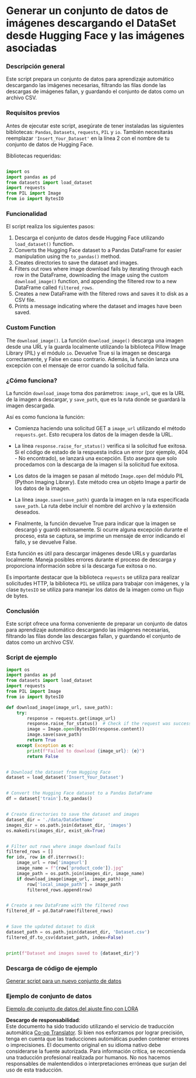 <!--
CO_OP_TRANSLATOR_METADATA:
{
  "original_hash": "3cd0b727945d57998f1096763df56a84",
  "translation_date": "2025-03-27T13:31:34+00:00",
  "source_file": "md\\03.FineTuning\\CreatingSampleData.md",
  "language_code": "es"
}
-->
# Generar un conjunto de datos de imágenes descargando el DataSet desde Hugging Face y las imágenes asociadas

### Descripción general

Este script prepara un conjunto de datos para aprendizaje automático descargando las imágenes necesarias, filtrando las filas donde las descargas de imágenes fallan, y guardando el conjunto de datos como un archivo CSV.

### Requisitos previos

Antes de ejecutar este script, asegúrate de tener instaladas las siguientes bibliotecas: `Pandas`, `Datasets`, `requests`, `PIL` y `io`. También necesitarás reemplazar `'Insert_Your_Dataset'` en la línea 2 con el nombre de tu conjunto de datos de Hugging Face.

Bibliotecas requeridas:

```python

import os
import pandas as pd
from datasets import load_dataset
import requests
from PIL import Image
from io import BytesIO
```

### Funcionalidad

El script realiza los siguientes pasos:

1. Descarga el conjunto de datos desde Hugging Face utilizando `load_dataset()` function.
2. Converts the Hugging Face dataset to a Pandas DataFrame for easier manipulation using the `to_pandas()` method.
3. Creates directories to save the dataset and images.
4. Filters out rows where image download fails by iterating through each row in the DataFrame, downloading the image using the custom `download_image()` function, and appending the filtered row to a new DataFrame called `filtered_rows`.
5. Creates a new DataFrame with the filtered rows and saves it to disk as a CSV file.
6. Prints a message indicating where the dataset and images have been saved.

### Custom Function

The `download_image()`. La función `download_image()` descarga una imagen desde una URL y la guarda localmente utilizando la biblioteca Pillow Image Library (PIL) y el módulo `io`. Devuelve True si la imagen se descarga correctamente, y False en caso contrario. Además, la función lanza una excepción con el mensaje de error cuando la solicitud falla.

### ¿Cómo funciona?

La función `download_image` toma dos parámetros: `image_url`, que es la URL de la imagen a descargar, y `save_path`, que es la ruta donde se guardará la imagen descargada.

Así es como funciona la función:

- Comienza haciendo una solicitud GET a `image_url` utilizando el método `requests.get`. Esto recupera los datos de la imagen desde la URL.

- La línea `response.raise_for_status()` verifica si la solicitud fue exitosa. Si el código de estado de la respuesta indica un error (por ejemplo, 404 - No encontrado), se lanzará una excepción. Esto asegura que solo procedamos con la descarga de la imagen si la solicitud fue exitosa.

- Los datos de la imagen se pasan al método `Image.open` del módulo PIL (Python Imaging Library). Este método crea un objeto Image a partir de los datos de la imagen.

- La línea `image.save(save_path)` guarda la imagen en la ruta especificada `save_path`. La ruta debe incluir el nombre del archivo y la extensión deseados.

- Finalmente, la función devuelve True para indicar que la imagen se descargó y guardó exitosamente. Si ocurre alguna excepción durante el proceso, esta se captura, se imprime un mensaje de error indicando el fallo, y se devuelve False.

Esta función es útil para descargar imágenes desde URLs y guardarlas localmente. Maneja posibles errores durante el proceso de descarga y proporciona información sobre si la descarga fue exitosa o no.

Es importante destacar que la biblioteca `requests` se utiliza para realizar solicitudes HTTP, la biblioteca `PIL` se utiliza para trabajar con imágenes, y la clase `BytesIO` se utiliza para manejar los datos de la imagen como un flujo de bytes.

### Conclusión

Este script ofrece una forma conveniente de preparar un conjunto de datos para aprendizaje automático descargando las imágenes necesarias, filtrando las filas donde las descargas fallan, y guardando el conjunto de datos como un archivo CSV.

### Script de ejemplo

```python
import os
import pandas as pd
from datasets import load_dataset
import requests
from PIL import Image
from io import BytesIO

def download_image(image_url, save_path):
    try:
        response = requests.get(image_url)
        response.raise_for_status()  # Check if the request was successful
        image = Image.open(BytesIO(response.content))
        image.save(save_path)
        return True
    except Exception as e:
        print(f"Failed to download {image_url}: {e}")
        return False


# Download the dataset from Hugging Face
dataset = load_dataset('Insert_Your_Dataset')


# Convert the Hugging Face dataset to a Pandas DataFrame
df = dataset['train'].to_pandas()


# Create directories to save the dataset and images
dataset_dir = './data/DataSetName'
images_dir = os.path.join(dataset_dir, 'images')
os.makedirs(images_dir, exist_ok=True)


# Filter out rows where image download fails
filtered_rows = []
for idx, row in df.iterrows():
    image_url = row['imageurl']
    image_name = f"{row['product_code']}.jpg"
    image_path = os.path.join(images_dir, image_name)
    if download_image(image_url, image_path):
        row['local_image_path'] = image_path
        filtered_rows.append(row)


# Create a new DataFrame with the filtered rows
filtered_df = pd.DataFrame(filtered_rows)


# Save the updated dataset to disk
dataset_path = os.path.join(dataset_dir, 'Dataset.csv')
filtered_df.to_csv(dataset_path, index=False)


print(f"Dataset and images saved to {dataset_dir}")
```

### Descarga de código de ejemplo
[Generar script para un nuevo conjunto de datos](../../../../code/04.Finetuning/generate_dataset.py)

### Ejemplo de conjunto de datos
[Ejemplo de conjunto de datos del ajuste fino con LORA](../../../../code/04.Finetuning/olive-ort-example/dataset/dataset-classification.json)

**Descargo de responsabilidad**:  
Este documento ha sido traducido utilizando el servicio de traducción automática [Co-op Translator](https://github.com/Azure/co-op-translator). Si bien nos esforzamos por lograr precisión, tenga en cuenta que las traducciones automáticas pueden contener errores o imprecisiones. El documento original en su idioma nativo debe considerarse la fuente autorizada. Para información crítica, se recomienda una traducción profesional realizada por humanos. No nos hacemos responsables de malentendidos o interpretaciones erróneas que surjan del uso de esta traducción.